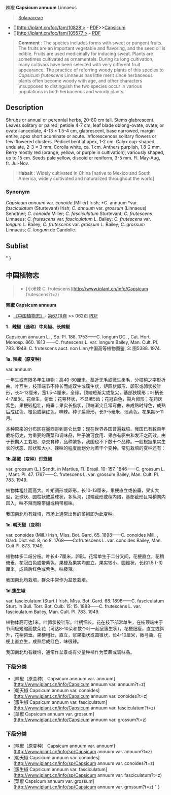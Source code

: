 辣椒 **Capsicum annuum** Linnaeus

> [Solanaceae](http://www.iplant.cn/info/Solanaceae?t=foc)
* [](http://iplant.cn/foc/fam/10828'> - [PDF](http://iplant.cn/foc/pdf/Solanaceae.pdf)>>[Capsicum](http://www.iplant.cn/info/Capsicum?t=foc)
* [](http://iplant.cn/foc/fam/105577'> - [PDF](http://www.iplant.cn/foc/pdf/Capsicum.pdf)

> **Comment** : 
> The species includes forms with sweet or pungent fruits. The fruits are an important vegetable and flavoring, and the seed oil is edible. Fruits are used medicinally for inducing sweat. Plants are sometimes cultivated as ornamentals. During its long cultivation, many cultivars have been selected with very different fruit appearance.
> The practice of referring woody plants of this species to *Capsicum frutescens* Linnaeus has little merit since herbaceous plants often become woody with age, and other characters&#x0D;\nsupposed to distinguish the two species occur in various populations in both herbaceous and woody plants.

## Description

Shrubs or annual or perennial herbs, 20-80 cm tall. Stems glabrescent. Leaves solitary or paired; petiole 4-7 cm; leaf blade oblong-ovate, ovate, or ovate-lanceolate, 4-13 × 1.5-4 cm, glabrescent, base narrowed, margin entire, apex short acuminate or acute. Inflorescences solitary flowers or few-flowered clusters. Pedicel bent at apex, 1-2 cm. Calyx cup-shaped, undulate, 2-3 × 3 mm. Corolla white, ca. 1 cm. Anthers purplish, 1.8-2 mm. Berry mostly red (orange, yellow, or purple in cultivation), variously shaped, up to 15 cm. Seeds pale yellow, discoid or reniform, 3-5 mm. Fl. May-Aug, fr. Jul-Nov.

> **Habait** : 
> Widely cultivated in China [native to Mexico and South America, widely cultivated and naturalized throughout the world]

### Synonym
*Capsicum annuum* var. *conoide* (Miller) Irish; *C. annuum *var. *fasciculatum* (Sturtevant) Irish; *C. annuum* var. *grossum* (Linnaeus) Sendtner; *C. conoide* Miller; *C. fasciculatum* Sturtevant; *C. frutescens* Linnaeus; *C. frutescens* var. *fasciculatum* L. Bailey; *C. frutescens* var. *longum* L. Bailey; *C. frutescens* var. *grossum* L. Bailey; *C. grossum* Linnaeus; *C. longum* de Candolle.

## Sublist
"
}
## 中国植物志

> * [小米辣  C.  frutescens](http://www.iplant.cn/info/Capsicum frutescens?t=z)

**辣椒 Capsicum annuum**

* [《中国植物志》](http://www.iplant.cn/frps)- [第67(1)卷](http://www.iplant.cn/frps/vol/67(1)) >> 062页 [PDF](http://www.iplant.cn/frps/pdf/67(1)/062.pdf)

**1．辣椒（通称）牛角椒、长辣椒**

Capsicum annuum L. , Sp. Pl. 188. 1753——C. longum DC. , Cat. Hort. Monosp. 860. 1813 ——C. frutescens L. var. longum Bailey, Man. Cult. Pl. 783. 1949. C. frutescens auct. non Linn,中国高等植物图鉴, 3: 图5388. 1974.

**1a. 辣椒（原变种）**

var. annuum

一年生或有限多年生植物；高40-80厘米。茎近无毛或微生柔毛，分枝稍之字形折曲。叶互生，枝顶端节不伸长而成双生或簇生状，矩圆状卵形、卵形或卵状披针形，长4-13厘米，宽1.5-4厘米，全缘，顶端短渐尖或急尖，基部狭楔形；叶柄长4-7厘米。花单生，俯垂；花萼杯状，不显著5齿；花冠白色，裂片卵形；花药灰紫色。果梗较粗壮，俯垂；果实长指状，顶端渐尖且常弯曲，未成熟时绿色，成熟后成红色、橙色或紫红色，味辣。种子扁肾形，长3-5毫米，淡黄色。花果期5-11月。

本种原来的分布区在墨西哥到哥仑比亚；现在世界各国普遍栽培。我国已有数百年栽培历史，为重要的蔬菜和调味品，种子油可食用、果亦有驱虫和发汗之药效。由于长期人工栽培、杂交育种，品种繁多，我国也不下数十个品种。一般根据果实生长的状态、形状和大小、辣味的程度而划分为若干个变种。常见栽培的变种还有：

**1b.菜椒（变种）灯笼椒**

var. grossum (L.) Sendt. in Martius, Fl. Brasil. 10: 157. 1846——C. grossum L. , Mant. Pl. 47. 1767——C. frutescens L. var. grossum Bailey, Man. Cult. Pl. 783. 1949.

植物体粗壮而高大。叶矩圆形或卵形，长10-13厘米。果梗直立或俯垂，果实大型，近球状、圆柱状或扁球状，多纵沟，顶端截形或稍内陷，基部截形且常稍向内凹入，味不辣而略带甜或稍带椒味。

我国南北均有栽培，市场上通常出售的菜椒即为此变种。

**1c. 朝天椒（变种）**

var. conoides (Mill.) Irish, Miss. Bot. Gard. 65. 1898——C. conoides Mill. , Gard. Dict. ed. 8, no 8. 1768——Cofrutescens L. var. conoides Bailey, Man. Cult Pl. 873. 1949.

植物体多二歧分枝。叶长4-7厘米，卵形。花常单生于二分叉间，花梗直立，花稍俯垂，花冠白色或带紫色。果梗及果实均直立，果实较小，圆锥状，长约1.5 (-3)厘米，成熟后红色或紫色，味极辣。

我国南北均栽培，群众中常作为盆景栽培。

**1d.簇生椒**

var. fasciculatum (Sturt.) Irish, Miss. Bot. Gard. 68. 1898——C. fasciculatum Sturt. in Bull. Torr. Bot. Culb. 15: 15. 1888——C. frutescens L. var. fasciculatum Bailey, Man. Cult. Pl. 783. 1949.

植物体高可达1米。叶卵状披针形，叶柄细长。花在枝下部常单生，在枝顶端由于节间极短缩而数朵花（可达8-10朵和数个叶一起呈簇生状），花梗细瘦，直立或斜升，花稍俯垂。果梗粗壮，直立，浆果指状或圆锥状，长4-10厘米，微弓曲，在梗上直立生，成熟后成红色，味很辣。

我国南北均有栽培，通常作盆景或有少量种植作为菜蔬或调味品。

### 下级分类
* [辣椒（原变种）  Capsicum annuum var. annuum](http://www.iplant.cn/info/Capsicum annuum var. annuum?t=z)
* [朝天椒  Capsicum annuum var. conoides](http://www.iplant.cn/info/Capsicum annuum var. conoides?t=z)
* [簇生椒  Capsicum annuum var. fasciculatum](http://www.iplant.cn/info/Capsicum annuum var. fasciculatum?t=z)
* [菜椒  Capsicum annuum var. grossum](http://www.iplant.cn/info/Capsicum annuum var. grossum?t=z)

### 下级分类
* [辣椒（原变种）  Capsicum annuum var. annuum](http://www.iplant.cn/info/sp/Capsicum annuum var. annuum?t=z)
* [朝天椒  Capsicum annuum var. conoides](http://www.iplant.cn/info/sp/Capsicum annuum var. conoides?t=z)
* [簇生椒  Capsicum annuum var. fasciculatum](http://www.iplant.cn/info/sp/Capsicum annuum var. fasciculatum?t=z)
* [菜椒  Capsicum annuum var. grossum](http://www.iplant.cn/info/sp/Capsicum annuum var. grossum?t=z)
"
}